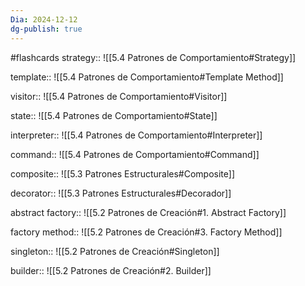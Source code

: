 ```yaml
---
Dia: 2024-12-12
dg-publish: true
---
```

#flashcards
strategy:: ![[5.4 Patrones de Comportamiento#Strategy]]
<!--SR:!2024-12-19,4,270-->

template:: ![[5.4 Patrones de Comportamiento#Template Method]]

visitor:: ![[5.4 Patrones de Comportamiento#Visitor]]
<!--SR:!2024-12-19,4,270-->

state:: ![[5.4 Patrones de Comportamiento#State]]

interpreter:: ![[5.4 Patrones de Comportamiento#Interpreter]]
<!--SR:!2024-12-18,3,250-->


command:: ![[5.4 Patrones de Comportamiento#Command]]
<!--SR:!2024-12-19,4,270-->


composite:: ![[5.3 Patrones Estructurales#Composite]]
<!--SR:!2024-12-19,4,270-->


decorator:: ![[5.3 Patrones Estructurales#Decorador]]
<!--SR:!2024-12-19,4,270-->


abstract factory:: ![[5.2 Patrones de Creación#1. Abstract Factory]]
<!--SR:!2024-12-16,1,230-->

factory method:: ![[5.2 Patrones de Creación#3. Factory Method]]
<!--SR:!2024-12-16,1,230-->

singleton:: ![[5.2 Patrones de Creación#Singleton]]
<!--SR:!2024-12-16,1,230-->


builder:: ![[5.2 Patrones de Creación#2. Builder]]
<!--SR:!2024-12-18,3,250-->